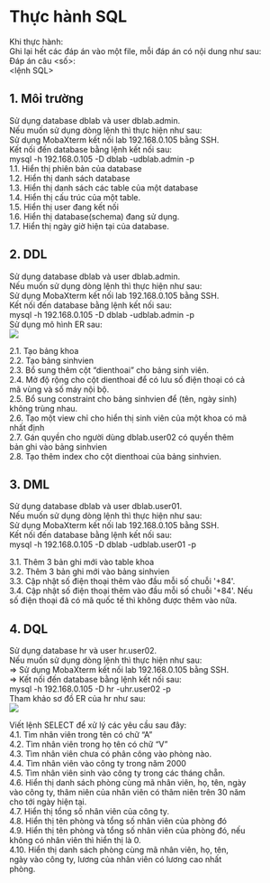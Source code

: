 # Thực hành SQL  
Khi thực hành:  
Ghi lại hết các đáp án vào một file, mỗi đáp án có nội dung như sau:  
Đáp án câu <số>:  
<lệnh SQL>  

## 1. Môi trường  
Sử dụng database dblab và user dblab.admin.  
Nếu muốn sử dụng dòng lệnh thì thực hiện như sau:  
Sử dụng MobaXterm kết nối lab 192.168.0.105 bằng SSH.  
Kết nối đến database bằng lệnh kết nối sau:  
mysql -h 192.168.0.105 -D dblab -udblab.admin -p  
1.1. Hiển thị phiên bản của database  
1.2. Hiển thị danh sách database  
1.3. Hiển thị danh sách các table của một database  
1.4. Hiển thị cấu trúc của một table.  
1.5. Hiển thị user đang kết nối  
1.6. Hiển thị database(schema) đang sử dụng.  
1.7. Hiển thị ngày giờ hiện tại của database.  
## 2. DDL  
Sử dụng database dblab và user dblab.admin.  
Nếu muốn sử dụng dòng lệnh thì thực hiện như sau:  
Sử dụng MobaXterm kết nối lab 192.168.0.105 bằng SSH.  
Kết nối đến database bằng lệnh kết nối sau:  
mysql -h 192.168.0.105 -D dblab -udblab.admin -p  
Sử dụng mô hình ER sau:  
![](https://i.imgur.com/0TaGAMK.png)

2.1. Tạo bảng khoa  
2.2. Tạo bảng sinhvien  
2.3. Bổ sung thêm cột “dienthoai” cho bảng sinh viên.  
2.4. Mở độ rộng cho cột dienthoai để có lưu số điện thoại có cả  
mã vùng và số máy nội bộ.  
2.5. Bổ sung constraint cho bảng sinhvien để (tên, ngày sinh)  
không trùng nhau.  
2.6. Tạo một view chỉ cho hiển thị sinh viên của một khoa có mã  
nhất định  
2.7. Gán quyền cho người dùng dblab.user02 có quyền thêm  
bản ghi vào bảng sinhvien  
2.8. Tạo thêm index cho cột dienthoai của bảng sinhvien.  
## 3. DML  
Sử dụng database dblab và user dblab.user01.  
Nếu muốn sử dụng dòng lệnh thì thực hiện như sau:  
Sử dụng MobaXterm kết nối lab 192.168.0.105 bằng SSH.  
Kết nối đến database bằng lệnh kết nối sau:  
mysql -h 192.168.0.105 -D dblab -udblab.user01 -p  

3.1. Thêm 3 bản ghi mới vào table khoa  
3.2. Thêm 3 bản ghi mới vào bảng sinhvien  
3.3. Cập nhật số điện thoại thêm vào đầu mỗi số chuỗi '+84'.  
3.4. Cập nhật số điện thoại thêm vào đầu mỗi số chuỗi '+84'. Nếu  
số điện thoại đã có mã quốc tế thì không được thêm vào nữa.  
## 4. DQL  
Sử dụng database hr và user hr.user02.  
Nếu muốn sử dụng dòng lệnh thì thực hiện như sau:  
=> Sử dụng MobaXterm kết nối lab 192.168.0.105 bằng SSH.  
=> Kết nối đến database bằng lệnh kết nối sau:  
mysql -h 192.168.0.105 -D hr -uhr.user02 -p  
Tham khảo sơ đồ ER của hr như sau:  
![](https://i.imgur.com/xrlLQnR.png)

Viết lệnh SELECT để xử lý các yêu cầu sau đây:  
4.1. Tìm nhân viên trong tên có chữ “A”  
4.2. Tìm nhân viên trong họ tên có chữ “V”  
4.3. Tìm nhân viên chưa có phân công vào phòng nào.  
4.4. Tìm nhân viên vào công ty trong năm 2000  
4.5. Tìm nhân viên sinh vào công ty trong các tháng chẵn.  
4.6. Hiển thị danh sách phòng cùng mã nhân viên, họ, tên, ngày  
vào công ty, thâm niên của nhân viên có thâm niên trên 30 năm  
cho tới ngày hiện tại.  
4.7. Hiển thị tổng số nhân viên của công ty.  
4.8. Hiển thị tên phòng và tổng số nhân viên của phòng đó  
4.9. Hiển thị tên phòng và tổng số nhân viên của phòng đó, nếu  
không có nhân viên thì hiển thị là 0.  
4.10. Hiển thị danh sách phòng cùng mã nhân viên, họ, tên,  
ngày vào công ty, lương của nhân viên có lương cao nhất  
phòng.  
